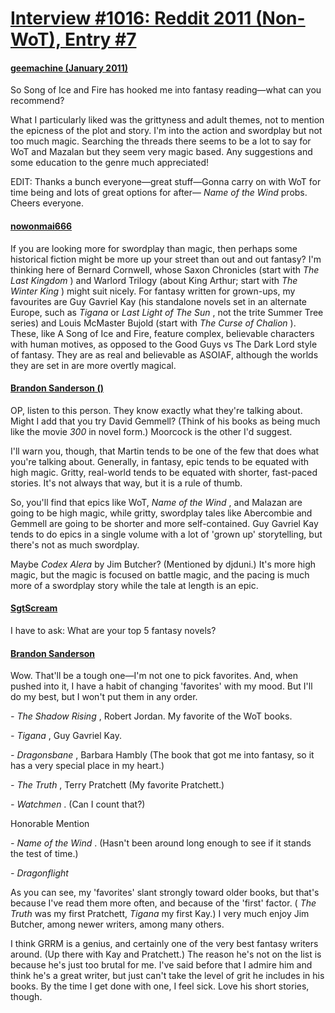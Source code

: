 # [Interview #1016: Reddit 2011 (Non-WoT), Entry #7](https://www.theoryland.com/intvmain.php?i=1016#7)

#### [geemachine (January 2011)](http://www.reddit.com/r/Fantasy/comments/exd13/so_song_of_ice_and_fire_has_hooked_me_into/)

So Song of Ice and Fire has hooked me into fantasy reading—what can you recommend?

What I particularly liked was the grittyness and adult themes, not to mention the epicness of the plot and story. I'm into the action and swordplay but not too much magic. Searching the threads there seems to be a lot to say for WoT and Mazalan but they seem very magic based. Any suggestions and some education to the genre much appreciated!

EDIT: Thanks a bunch everyone—great stuff—Gonna carry on with WoT for time being and lots of great options for after—
*Name of the Wind*
probs. Cheers everyone.

#### [nowonmai666](http://www.reddit.com/r/Fantasy/comments/exd13/so_song_of_ice_and_fire_has_hooked_me_into/c1boe0w)

If you are looking more for swordplay than magic, then perhaps some historical fiction might be more up your street than out and out fantasy? I'm thinking here of Bernard Cornwell, whose Saxon Chronicles (start with
*The Last Kingdom*
) and Warlord Trilogy (about King Arthur; start with
*The Winter King*
) might suit nicely. For fantasy written for grown-ups, my favourites are Guy Gavriel Kay (his standalone novels set in an alternate Europe, such as
*Tigana*
or
*Last Light of The Sun*
, not the trite Summer Tree series) and Louis McMaster Bujold (start with
*The Curse of Chalion*
). These, like A Song of Ice and Fire, feature complex, believable characters with human motives, as opposed to the Good Guys vs The Dark Lord style of fantasy. They are as real and believable as ASOIAF, although the worlds they are set in are more overtly magical.

#### [Brandon Sanderson ()](http://www.reddit.com/r/Fantasy/comments/exd13/so_song_of_ice_and_fire_has_hooked_me_into/c1bp4ik)

OP, listen to this person. They know exactly what they're talking about. Might I add that you try David Gemmell? (Think of his books as being much like the movie
*300*
in novel form.) Moorcock is the other I'd suggest.

I'll warn you, though, that Martin tends to be one of the few that does what you're talking about. Generally, in fantasy, epic tends to be equated with high magic. Gritty, real-world tends to be equated with shorter, fast-paced stories. It's not always that way, but it is a rule of thumb.

So, you'll find that epics like WoT,
*Name of the Wind*
, and Malazan are going to be high magic, while gritty, swordplay tales like Abercombie and Gemmell are going to be shorter and more self-contained. Guy Gavriel Kay tends to do epics in a single volume with a lot of 'grown up' storytelling, but there's not as much swordplay.

Maybe
*Codex Alera*
by Jim Butcher? (Mentioned by djduni.) It's more high magic, but the magic is focused on battle magic, and the pacing is much more of a swordplay story while the tale at length is an epic.

#### [SgtScream](http://www.reddit.com/r/Fantasy/comments/exd13/so_song_of_ice_and_fire_has_hooked_me_into/c1br4h1)

I have to ask: What are your top 5 fantasy novels?

#### [Brandon Sanderson](http://www.reddit.com/r/Fantasy/comments/exd13/so_song_of_ice_and_fire_has_hooked_me_into/c1buqm8)

Wow. That'll be a tough one—I'm not one to pick favorites. And, when pushed into it, I have a habit of changing 'favorites' with my mood. But I'll do my best, but I won't put them in any order.

*- The Shadow Rising*
, Robert Jordan. My favorite of the WoT books.
  
*- Tigana*
, Guy Gavriel Kay.
  
*- Dragonsbane*
, Barbara Hambly (The book that got me into fantasy, so it has a very special place in my heart.)
  
*- The Truth*
, Terry Pratchett (My favorite Pratchett.)
  
*- Watchmen*
. (Can I count that?)

Honorable Mention
  
*- Name of the Wind*
. (Hasn't been around long enough to see if it stands the test of time.)
  
*- Dragonflight*

As you can see, my 'favorites' slant strongly toward older books, but that's because I've read them more often, and because of the 'first' factor. (
*The Truth*
was my first Pratchett,
*Tigana*
my first Kay.) I very much enjoy Jim Butcher, among newer writers, among many others.

I think GRRM is a genius, and certainly one of the very best fantasy writers around. (Up there with Kay and Pratchett.) The reason he's not on the list is because he's just too brutal for me. I've said before that I admire him and think he's a great writer, but just can't take the level of grit he includes in his books. By the time I get done with one, I feel sick. Love his short stories, though.

